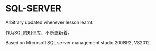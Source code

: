 SQL-SERVER
==========

Arbitrary updated whenever lesson learnt.

作为SQL的知识库，不断更新着。

Based on Microsoft SQL server management studio 2008R2, VS2012.

